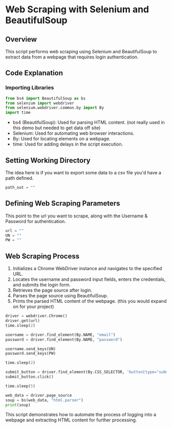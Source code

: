 # Web Scraping with Selenium and BeautifulSoup

## Overview
This script performs web scraping using Selenium and BeautifulSoup to extract data from a webpage that requires login authentication.

## Code Explanation

### Importing Libraries
```python
from bs4 import BeautifulSoup as bs
from selenium import webdriver
from selenium.webdriver.common.by import By
import time
```

- bs4 (BeautifulSoup): Used for parsing HTML content. (not really used in this demo but needed to get data off site)
- Selenium: Used for automating web browser interactions.
- By: Used for locating elements on a webpage.
- time: Used for adding delays in the script execution.

## Setting Working Directory

The idea here is if you want to export some data to a csv file you'd have a path defined. 

```python
path_out = ""
```

## Defining Web Scraping Parameters

This point to the url you want to scrape, along with the Username & Password for authentication. 

```python
url = ""
UN = ""
PW = ""
```

## Web Scraping Process

1. Initializes a Chrome WebDriver instance and navigates to the specified URL.
2. Locates the username and password input fields, enters the credentials, and submits the login form.
3. Retrieves the page source after login.
4. Parses the page source using BeautifulSoup.
5. Prints the parsed HTML content of the webpage. (this you would expand on for your project)

```python
driver = webdriver.Chrome()
driver.get(url)
time.sleep(2)

username = driver.find_element(By.NAME, "email") 
password = driver.find_element(By.NAME, "password")

username.send_keys(UN)
password.send_keys(PW)

time.sleep(2)

submit_button = driver.find_element(By.CSS_SELECTOR, 'button[type="submit"]')
submit_button.click()

time.sleep(5)

web_data = driver.page_source
soup = bs(web_data, "html.parser")
print(soup)
```

This script demonstrates how to automate the process of logging into a webpage and extracting HTML content for further processing.
